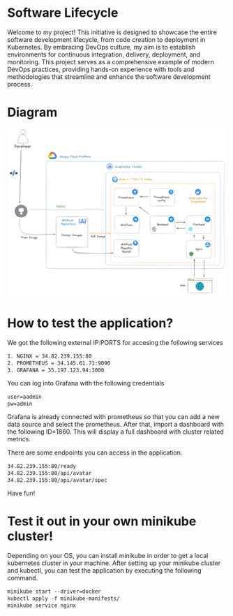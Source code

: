 # Software Lifecycle

Welcome to my project! This initiative is designed to showcase the entire software development lifecycle, from code creation to deployment in Kubernetes. By embracing DevOps culture, my aim is to establish environments for continuous integration, delivery, deployment, and monitoring. This project serves as a comprehensive example of modern DevOps practices, providing hands-on experience with tools and methodologies that streamline and enhance the software development process.

# Diagram

![](./docs/4.png)

# How to test the application?

We got the following external IP:PORTS for accesing the following services

```
1. NGINX = 34.82.239.155:80
2. PROMETHEUS = 34.145.61.71:9090
3. GRAFANA = 35.197.123.94:3000
```

You can log into Grafana with the following credentials

```
user=aadmin
pw=admin
```

Grafana is already connected with prometheus so that you can add a new data source and select the prometheus. After that, import a dashboard with the following ID=1860. This will display a full dashboard with cluster related metrics.

There are some endpoints you can access in the application.

```
34.82.239.155:80/ready
34.82.239.155:80/api/avatar
34.82.239.155:80/api/avatar/spec
```

Have fun!

# Test it out in your own minikube cluster!

Depending on your OS, you can install minikube in order to get a local kubernetes cluster in your machine. After setting up your minikube cluster and kubectl, you can test the application by executing the following command.

```
minikube start --driver=docker
kubectl apply -f minikube-manifests/
minikube service nginx
```
